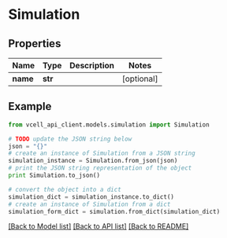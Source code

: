 # Simulation


## Properties
Name | Type | Description | Notes
------------ | ------------- | ------------- | -------------
**name** | **str** |  | [optional] 

## Example

```python
from vcell_api_client.models.simulation import Simulation

# TODO update the JSON string below
json = "{}"
# create an instance of Simulation from a JSON string
simulation_instance = Simulation.from_json(json)
# print the JSON string representation of the object
print Simulation.to_json()

# convert the object into a dict
simulation_dict = simulation_instance.to_dict()
# create an instance of Simulation from a dict
simulation_form_dict = simulation.from_dict(simulation_dict)
```
[[Back to Model list]](../README.md#documentation-for-models) [[Back to API list]](../README.md#documentation-for-api-endpoints) [[Back to README]](../README.md)



